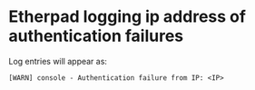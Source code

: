 # Etherpad logging ip address of authentication failures

Log entries will appear as:

    [WARN] console - Authentication failure from IP: <IP>


